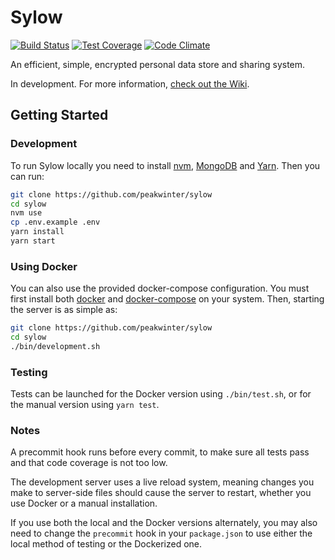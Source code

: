 # Sylow
[![Build Status](https://travis-ci.org/peakwinter/sylow.svg?branch=master)](https://travis-ci.org/peakwinter/sylow)
[![Test Coverage](https://codeclimate.com/github/peakwinter/sylow/badges/coverage.svg)](https://codeclimate.com/github/peakwinter/sylow/coverage)
[![Code Climate](https://codeclimate.com/github/peakwinter/sylow/badges/gpa.svg)](https://codeclimate.com/github/peakwinter/sylow)

An efficient, simple, encrypted personal data store and sharing system.

In development. For more information, [check out the Wiki](https://github.com/peakwinter/sylow/wiki).

## Getting Started

### Development

To run Sylow locally you need to install [nvm](https://github.com/creationix/nvm), [MongoDB](https://www.mongodb.com/) and [Yarn](https://yarnpkg.com/en/docs/install). Then you can run:

```bash
git clone https://github.com/peakwinter/sylow
cd sylow
nvm use
cp .env.example .env
yarn install
yarn start
```

### Using Docker

You can also use the provided docker-compose configuration. You must first install both [docker](https://docs.docker.com/engine/installation/) and [docker-compose](https://docs.docker.com/compose/install/) on your system. Then, starting the server is as simple as:

```bash
git clone https://github.com/peakwinter/sylow
cd sylow
./bin/development.sh
```

### Testing

Tests can be launched for the Docker version using `./bin/test.sh`, or for the manual version using `yarn test`.

### Notes

A precommit hook runs before every commit, to make sure all tests pass and that code coverage is not too low.

The development server uses a live reload system, meaning changes you make to server-side files should cause the server to restart, whether you use Docker or a manual installation.

If you use both the local and the Docker versions alternately, you may also need to change the `precommit` hook in your `package.json` to use either the local method of testing or the Dockerized one.
